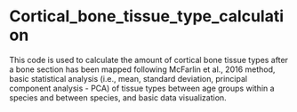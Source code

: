 # Cortical_bone_tissue_type_calculation
This code is used to calculate the amount of cortical bone tissue types after a bone section has been mapped following McFarlin et al., 2016 method, basic statistical analysis (i.e., mean, standard deviation, principal component analysis - PCA) of tissue types between age groups within a species and between species, and basic data visualization.
